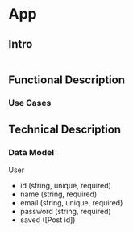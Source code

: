 # App

## Intro



![](
)

## Functional Description

### Use Cases

## Technical Description

### Data Model

User
- id (string, unique, required)
- name (string, required)
- email (string, unique, required)
- password (string, required)
- saved ([Post id])